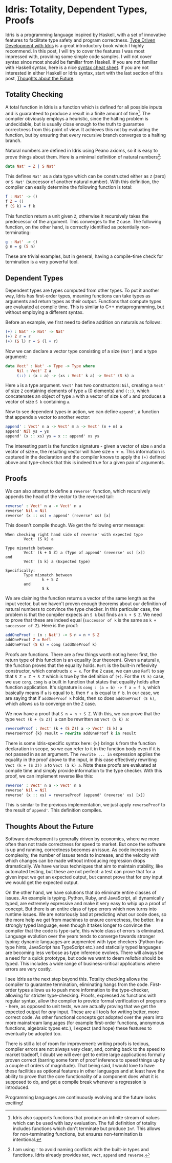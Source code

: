 # Idris: Totality, Dependent Types, Proofs

Idris is a programming language inspired by Haskell, with a set of
innovative features to facilitate type safety and program correctness.
[Type Driven Development with
Idris](https://www.manning.com/books/type-driven-development-with-idris)
is a great introductory book which I highly recommend. In this post, I
will try to cover the features I was most impressed with, providing some
simple code samples. I will not cover syntax since most should be
familiar from Haskell. If you are not familiar with Haskell syntax, here
is a nice [syntax cheat
sheet](https://matela.com.br/pub/cheat-sheets/haskell-ucs-0.4.pdf). If
you are not interested in either Haskell or Idris syntax, start with the
last section of this post, [Thoughts about the
Future](#thoughts-about-the-future).

## Totality Checking

A total function in Idris is a function which is defined for all
possible inputs and is guaranteed to produce a result in a finite amount
of time[^1]. The compiler obviously employs a heuristic, since the
halting problem is undecidable, but is usually close enough to the truth
to guarantee correctness from this point of view. It achieves this not
by evaluating the function, but by ensuring that every recursive branch
converges to a halting branch.

Natural numbers are defined in Idris using Peano axioms, so it is easy
to prove things about them. Here is a minimal definition of natural
numbers[^2]:

``` idris
data Nat' = Z | S Nat'
```

This defines `Nat'` as a data type which can be constructed either as
`Z` (zero) or `S Nat'` (successor of another natural number). With this
definition, the compiler can easily determine the following function is
total:

``` idris
f : Nat' -> ()
f Z = ()
f (S k) = f k
```

This function return a unit given `Z`, otherwise it recursively takes
the predecessor of the argument. This converges to the `Z` case. The
following function, on the other hand, is correctly identified as
potentially non-terminating:

``` idris
g : Nat' -> ()
g n = g (S n)
```

These are trivial examples, but in general, having a compile-time check
for termination is a very powerful tool.

## Dependent Types

Dependent types are types computed from other types. To put it another
way, Idris has first-order types, meaning functions can take types as
arguments and return types as their output. Functions that compute types
are evaluated at compile time. This is similar to C++ metaprogramming,
but without employing a different syntax.

Before an example, we first need to define addition on naturals as
follows:

``` idris
(+) : Nat' -> Nat' -> Nat'
(+) Z r = r
(+) (S l) r = S (l + r)
```

Now we can declare a vector type consisting of a size (`Nat'`) and a
type argument:

``` idris
data Vect' : Nat' -> Type -> Type where
     Nil : Vect' Z a
     (::) : (x : a) -> (xs : Vect' k a) -> Vect' (S k) a
```

Here `a` is a type argument. `Vect'` has two constructors: `Nil`,
creating a `Vect'` of size `Z` containing elements of type `a` (0
elements) and `(::)`, which concatenates an object of type `a` with a
vector of size `k` of `a` and produces a vector of size `S k` containing
`a`.

Now to see dependent types in action, we can define `append'`, a
function that appends a vector to another vector:

``` idris
append' : Vect' n a -> Vect' m a -> Vect' (n + m) a
append' Nil ys = ys
append' (x :: xs) ys = x :: append' xs ys
```

The interesting part is the function signature - given a vector of size
`n` and a vector of size `m`, the resulting vector will have size
`n + m`. This information is captured in the declaration and the
compiler knows to apply the `(+)` defined above and type-check that this
is indeed true for a given pair of arguments.

## Proofs

We can also attempt to define a `reverse'` function, which recursively
appends the head of the vector to the reversed tail:

``` idris
reverse' : Vect' n a -> Vect' n a
reverse' Nil = Nil
reverse' (x :: xs) = append' (reverse' xs) [x]
```

This doesn't compile though. We get the following error message:

``` text
When checking right hand side of reverse' with expected type
        Vect' (S k) a

Type mismatch between
        Vect' (k + S Z) a (Type of append' (reverse' xs) [x])
and
        Vect' (S k) a (Expected type)

Specifically:
        Type mismatch between
                k + S Z
        and
                S k
```

We are claiming the function returns a vector of the same length as the
input vector, but we haven't proven enough theorems about our definition
of natural numbers to convince the type checker. In this particular
case, the problem is that the compiler expects an `S k` but finds an
`k + S Z`. We need to prove that these are indeed equal
(`successor of k` is the same as `k + successor of Z`). Here is the
proof:

``` idris
addOneProof : (n : Nat') -> S n = n + S Z
addOneProof Z = Refl
addOneProof (S k) = cong (addOneProof k)
```

Proofs are functions. There are a few things worth noting here: first,
the return type of this function is an equality (our theorem). Given a
natural `n`, the function proves that the equality holds. `Refl` is the
built-in reflexivity constructor, which constructs `x = x`. For the `Z`
case, we can use `Refl` to say that `S Z = Z + S Z` which is true by the
definition of `(+)`. For the `(S k)` case, we use `cong`. `cong` is a
built in function that states that equality holds after function
application. It's signature is `cong : (a = b) -> f a = f b`, which
basically means if `a` is equal to `b`, then `f a` is equal to `f b`. In
our case, we are saying that if `addOneProof k` holds, then so does
`addOneProof (S k)`, which allows us to converge on the `Z` case.

We now have a proof that `S n = n + S Z`. With this, we can prove that
the type `Vect (k + (S Z)) a` can be rewritten as `Vect (S k) a`:

``` idris
reverseProof : Vect' (k + (S Z)) a -> Vect' (S k) a
reverseProof {k} result = rewrite addOneProof k in result
```

There is some Idris-specific syntax here: `{k}` brings `k` from the
function declaration in scope, so we can refer to it in the function
body even if it is not passed in as an argument. The `rewrite ... in`
expression applies the equality in the proof above to the input, in this
case effectively rewriting `Vect (k + (S Z)) a` to `Vect (S k) a`. Note
these proofs are evaluated at compile time and simply provide
information to the type checker. With this proof, we can implement
reverse like this:

``` idris
reverse' : Vect' n a -> Vect' n a
reverse' Nil = Nil
reverse' (x :: xs) = reverseProof (append' (reverse' xs) [x])
```

This is similar to the previous implementation, we just apply
`reverseProof` to the result of `append'`. This definition compiles.

## Thoughts About the Future

Software development is generally driven by economics, where we more
often than not trade correctness for speed to market. But once the
software is up and running, correctness becomes an issue. As code
increases in complexity, the number of issues tends to increase, and the
velocity with which changes can be made without introducing regression
drops dramatically. We have various techniques that aim to maintain
stability, like automated testing, but these are not perfect: a test can
prove that for a given input we get an expected output, but cannot prove
that for *any* input we would get the expected output.

On the other hand, we have solutions that do eliminate entire classes of
issues. An example is typing. Python, Ruby, and JavaScript, all
dynamically typed, are extremely expressive and make it very easy to
whip up a proof of concept. But there is an entire class of type errors
which now turns into runtime issues. We are notoriously bad at
predicting what our code does, so the more help we get from machines to
ensure correctness, the better. In a strongly typed language, even
though it takes longer to convince the compiler that the code is
type-safe, this whole class of errors is eliminated. Language evolution
over the years tends to converge towards stronger typing: dynamic
languages are augmented with type checkers (Python has type hints,
JavaScript has TypeScript etc.) and statically typed languages are
becoming less verbose as type inference evolves. There will always be a
need for a quick prototype, but code we want to deem *reliable* should
be typed. This includes a wide range of business-critical applications
where errors are very costly.

I see Idris as the next step beyond this. Totality checking allows the
compiler to guarantee termination, eliminating hangs from the code.
First-order types allows us to push more information to the
type-checker, allowing for stricter type-checking. Proofs, expressed as
functions with regular syntax, allow the compiler to provide formal
verification of programs - here, as opposed to unit tests, we are
actually proving that we get the expected output for *any* input. These
are all tools for writing better, more correct code. As other functional
concepts got adopted over the years into more mainstream languages (for
example first-order functions, anonymous functions, algebraic types
etc.), I expect (and hope) these features to eventually be adopted too.

There is still a lot of room for improvement: writing proofs is tedious,
compiler errors are not always very clear, and, coming back to the speed
to market tradeoff, I doubt we will ever get to entire large
applications formally proven correct (barring some form of proof
inference to speed things up by a couple of orders of magnitude). That
being said, I would love to have these facilities as optional features
in other languages and at least have the ability to prove that the core
functionality of a component does what it is supposed to do, and get a
compile break whenever a regression is introduced.

Programming languages are continuously evolving and the future looks
exciting!

[^1]: Idris also supports functions that produce an infinite stream of
    values which can be used with lazy evaluation. The full definition
    of totality includes functions which don't terminate but produce
    `Inf`. This allows for non-terminating functions, but ensures
    non-termination is intentional.

[^2]: I am using `'` to avoid naming conflicts with the built-in types
    and functions. Idris already provides `Nat`, `Vect`, `append` and
    `reverse`.
